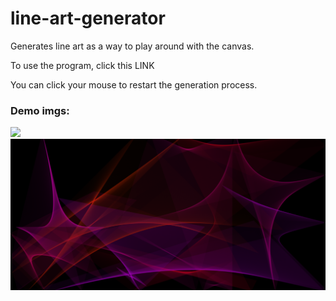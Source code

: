 # line-art-generator
Generates line art as a way to play around with the canvas.

To use the program, click this LINK

You can click your mouse to restart the generation process.
### Demo imgs:
<img src="/res/example2.PNG">
<img src="/res/example.PNG">
